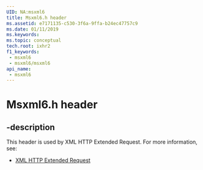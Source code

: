 ```yaml
---
UID: NA:msxml6
title: Msxml6.h header
ms.assetid: e7171135-c530-3f6a-9ffa-b24ec47757c9
ms.date: 01/11/2019
ms.keywords: 
ms.topic: conceptual
tech.root: ixhr2
f1_keywords:
 - msxml6
 - msxml6/msxml6
api_name:
 - msxml6
---
```


# Msxml6.h header


## -description

This header is used by XML HTTP Extended Request. For more information, see:

- [XML HTTP Extended Request](../_ixhr2/index.md)

